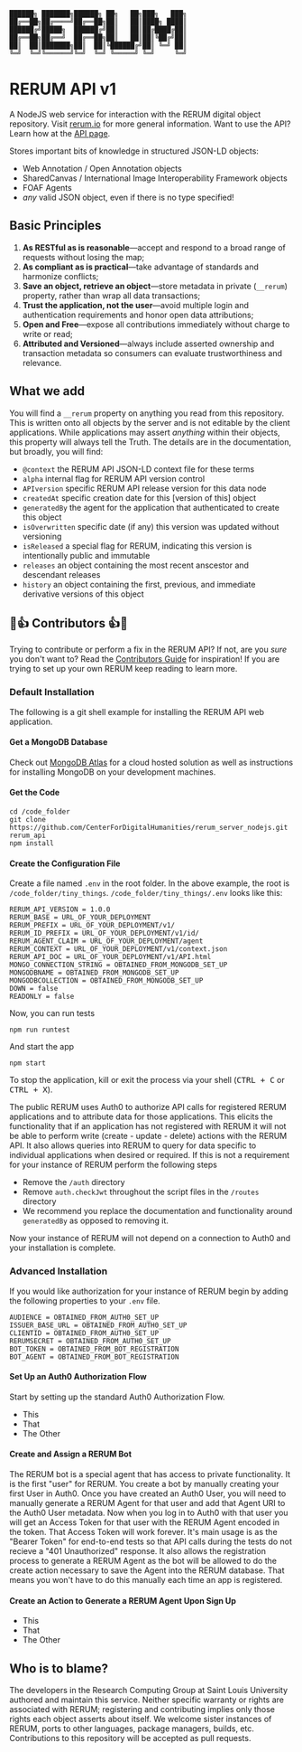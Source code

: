 ```
██████╗ ███████╗██████╗ ██╗   ██╗███╗   ███╗
██╔══██╗██╔════╝██╔══██╗██║   ██║████╗ ████║
██████╔╝█████╗  ██████╔╝██║   ██║██╔████╔██║
██╔══██╗██╔══╝  ██╔══██╗██║   ██║██║╚██╔╝██║
██║  ██║███████╗██║  ██║╚██████╔╝██║ ╚═╝ ██║
╚═╝  ╚═╝╚══════╝╚═╝  ╚═╝ ╚═════╝ ╚═╝     ╚═╝
```
# RERUM API v1
A NodeJS web service for interaction with the RERUM digital object repository.
Visit [rerum.io](https://rerum.io) for more general information.
Want to use the API?  Learn how at the [API page](https://store.rerum.io/v1/API.html).

Stores important bits of knowledge in structured JSON-LD objects:

* Web Annotation / Open Annotation objects
* SharedCanvas / International Image Interoperability Framework objects
* FOAF Agents
* _any_ valid JSON object, even if there is no type specified!

## Basic Principles

1. **As RESTful as is reasonable**—accept and respond to a broad range of requests without losing the map;
1. **As compliant as is practical**—take advantage of standards and harmonize conflicts;
1. **Save an object, retrieve an object**—store metadata in private (`__rerum`) property, rather than wrap all data transactions;
1. **Trust the application, not the user**—avoid multiple login and authentication requirements and honor open data attributions;
1. **Open and Free**—expose all contributions immediately without charge to write or read;
1. **Attributed and Versioned**—always include asserted ownership and transaction metadata so consumers can evaluate trustworthiness and relevance.

## What we add

You will find a `__rerum` property on anything you read from this repository. This is written onto
all objects by the server and is not editable by the client applications. While applications may assert
_anything_ within their objects, this property will always tell the Truth. The details are in the
documentation, but broadly, you will find:

* `@context`   the RERUM API JSON-LD context file for these terms
* `alpha`  internal flag for RERUM API version control 
* `APIversion` specific RERUM API release version for this data node
* `createdAt`  specific creation date for this \[version of this] object
* `generatedBy`  the agent for the application that authenticated to create this object
* `isOverwritten`  specific date (if any) this version was updated without versioning
* `isReleased`  a special flag for RERUM, indicating this version is intentionally public and immutable
* `releases`  an object containing the most recent anscestor and descendant releases
* `history`  an object containing the first, previous, and immediate derivative versions of this object

## 🌟👍 Contributors 👍🌟
Trying to contribute or perform a fix in the RERUM API?  If not, are you _sure_ you don't want to?  Read the [Contributors Guide](CONTRIBUTING.md) for inspiration!  If you are trying to set up your own RERUM keep reading to learn more.
  
### Default Installation
The following is a git shell example for installing the RERUM API web application.

#### Get a MongoDB Database
Check out [MongoDB Atlas](https://www.mongodb.com/atlas/database) for a cloud hosted solution as well as instructions for installing MongoDB on your development machines.

#### Get the Code
```shell
cd /code_folder
git clone https://github.com/CenterForDigitalHumanities/rerum_server_nodejs.git rerum_api
npm install
```

#### Create the Configuration File
Create a file named `.env` in the root folder.  In the above example, the root is `/code_folder/tiny_things`.  `/code_folder/tiny_things/.env` looks like this:

```shell
RERUM_API_VERSION = 1.0.0
RERUM_BASE = URL_OF_YOUR_DEPLOYMENT
RERUM_PREFIX = URL_OF_YOUR_DEPLOYMENT/v1/
RERUM_ID_PREFIX = URL_OF_YOUR_DEPLOYMENT/v1/id/
RERUM_AGENT_CLAIM = URL_OF_YOUR_DEPLOYMENT/agent
RERUM_CONTEXT = URL_OF_YOUR_DEPLOYMENT/v1/context.json
RERUM_API_DOC = URL_OF_YOUR_DEPLOYMENT/v1/API.html
MONGO_CONNECTION_STRING = OBTAINED_FROM_MONGODB_SET_UP
MONGODBNAME = OBTAINED_FROM_MONGODB_SET_UP
MONGODBCOLLECTION = OBTAINED_FROM_MONGODB_SET_UP
DOWN = false
READONLY = false
```

Now, you can run tests
```shell
npm run runtest
```

And start the app
```shell
npm start
```

To stop the application, kill or exit the process via your shell (<kbd>CTRL + C</kbd> or <kbd>CTRL + X</kbd>).

The public RERUM uses Auth0 to authorize API calls for registered RERUM applications and to attribute data for those applications.  This elicits the functionality that if an application has not registered with RERUM it will not be able to perform write (create - update - delete) actions with the RERUM API.  It also allows queries into RERUM to query for data specific to individual applications when desired or required.  If this is not a requirement for your instance of RERUM perform the following steps
- Remove the `/auth` directory
- Remove `auth.checkJwt` throughout the script files in the `/routes` directory
- We recommend you replace the documentation and functionality around `generatedBy` as opposed to removing it.
  
Now your instance of RERUM will not depend on a connection to Auth0 and your installation is complete.

### Advanced Installation

If you would like authorization for your instance of RERUM begin by adding the following properties to your `.env` file.

```shell
AUDIENCE = OBTAINED_FROM_AUTH0_SET_UP
ISSUER_BASE_URL = OBTAINED_FROM_AUTH0_SET_UP
CLIENTID = OBTAINED_FROM_AUTH0_SET_UP
RERUMSECRET = OBTAINED_FROM_AUTH0_SET_UP
BOT_TOKEN = OBTAINED_FROM_BOT_REGISTRATION
BOT_AGENT = OBTAINED_FROM_BOT_REGISTRATION
```

#### Set Up an Auth0 Authorization Flow
Start by setting up the standard Auth0 Authorization Flow.
- This
- That
- The Other
  
#### Create and Assign a RERUM Bot
The RERUM bot is a special agent that has access to private functionality.  It is the first "user" for RERUM.  You create a bot by manually creating your first User in Auth0.  Once you have created an Auth0 User, you will need to manually generate a RERUM Agent for that user and add that Agent URI to the Auth0 User metadata.  Now when you log in to Auth0 with that user you will get an Access Token for that user with the RERUM Agent encoded in the token.  That Access Token will work forever.  It's main usage is as the "Bearer Token" for end-to-end tests so that API calls during the tests do not recieve a "401 Unauthorized" response.  It also allows the registration process to generate a RERUM Agent as the bot will be allowed to do the create action necessary to save the Agent into the RERUM database.  That means you won't have to do this manually each time an app is registered.

#### Create an Action to Generate a RERUM Agent Upon Sign Up
- This
- That
- The Other

## Who is to blame?
The developers in the Research Computing Group at Saint Louis University authored and maintain this service.
Neither specific warranty or rights are associated with RERUM; registering and contributing implies only those rights 
each object asserts about itself. We welcome sister instances of RERUM, ports to other languages, package managers, builds, etc.
Contributions to this repository will be accepted as pull requests.
